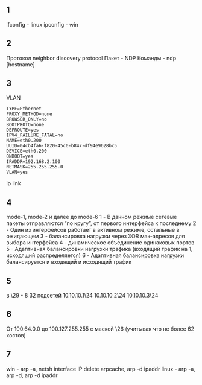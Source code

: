 ## 1

ifconfig - linux
ipconfig - win

## 2

Протокол neighbor discovery protocol
Пакет - NDP
Команды - ndp [hostname]

## 3

VLAN
```
TYPE=Ethernet
PROXY_METHOD=none
BROWSER_ONLY=no
BOOTPROTO=none
DEFROUTE=yes
IPV4_FAILURE_FATAL=no
NAME=eth0.200
UUID=04cb4fa6-f820-45c0-b847-df94e9628bc5
DEVICE=eth0.200
ONBOOT=yes
IPADDR=192.168.2.100
NETMASK=255.255.255.0
VLAN=yes
```
ip link

## 4

mode-1, mode-2 и далее до mode-6
1 - В данном режиме сетевые пакеты отправляются “по кругу”, от первого интерфейса к последнему
2 - Один из интерфейсов работает в активном режиме, остальные в ожидающем
3 - балансировка нагрузки через XOR мак-адресов для выбора интерфейса
4 - динамическое объединение одинаковых портов
5 - Адаптивная балансировки нагрузки трафика (входящий трафик на 1, исходящий распределяется)
6 - Адаптивная балансировка нагрузки балансируется и входящий и исходящий трафик

## 5

в \29 - 8
32 подсетей
10.10.10.1\24
10.10.10.2\24
10.10.10.3\24

## 6

От 100.64.0.0 до 100.127.255.255 с маской \26 (учитывая что не более 62 хостов)

## 7
win - arp -a, netsh interface IP delete arpcache, arp -d ipaddr
linux - arp -a, arp -d, arp -d ipaddr
